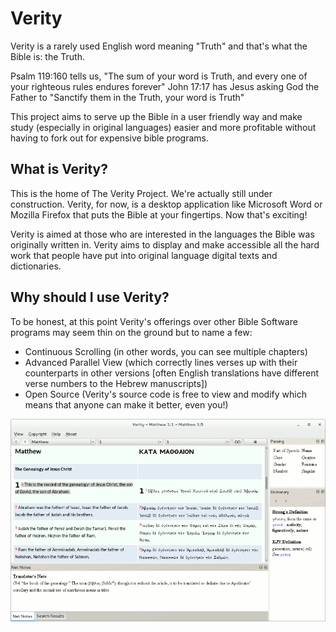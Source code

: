 # Verity

Verity is a rarely used English word meaning "Truth" and that's what the Bible is: the Truth.

Psalm 119:160 tells us, "The sum of your word is Truth, and every one of your righteous rules endures forever"
John 17:17 has Jesus asking God the Father to "Sanctify them in the Truth, your word is Truth"

This project aims to serve up the Bible in a user friendly way and make study (especially in original languages) easier and more profitable without having to fork out for expensive bible programs.

## What is Verity?

This is the home of The Verity Project. We're actually still under construction. Verity, for now, is a desktop application like Microsoft Word or Mozilla Firefox that puts the Bible at your fingertips. Now that's exciting!

Verity is aimed at those who are interested in the languages the Bible was originally written in. Verity aims to display and make accessible all the hard work that people have put into original language digital texts and dictionaries.

## Why should I use Verity?

To be honest, at this point Verity's offerings over other Bible Software programs may seem thin on the ground but to name a few:

 - Continuous Scrolling (in other words, you can see multiple chapters)
 - Advanced Parallel View (which correctly lines verses up with their counterparts in other versions [often English translations have different verse numbers to the Hebrew manuscripts])
 - Open Source (Verity's source code is free to view and modify which means that anyone can make it better, even you!)

![alt text](https://raw.githubusercontent.com/daveleroux/theverityproject/master/Screenshot.png "Overview Screenshot")